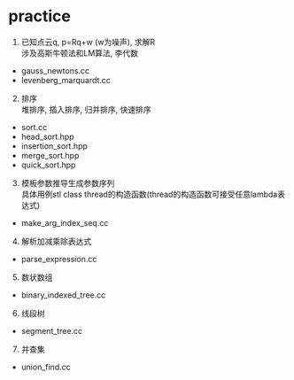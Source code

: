 # practice
1. 已知点云q, p=Rq+w (w为噪声), 求解R  
涉及高斯牛顿法和LM算法, 李代数  
- gauss_newtons.cc  
- levenberg_marquardt.cc  
  
2. 排序  
堆排序, 插入排序, 归并排序, 快速排序  
- sort.cc  
- head_sort.hpp  
- insertion_sort.hpp  
- merge_sort.hpp  
- quick_sort.hpp  
  
3. 模板参数推导生成参数序列  
具体用例stl class thread的构造函数(thread的构造函数可接受任意lambda表达式)  
- make_arg_index_seq.cc  
  
4. 解析加减乘除表达式  
- parse_expression.cc  
  
5. 数状数组  
- binary_indexed_tree.cc  
  
6. 线段树  
- segment_tree.cc  
  
7. 并查集  
- union_find.cc  

